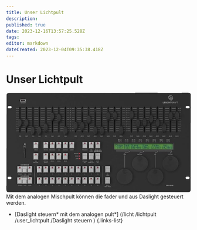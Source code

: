 ```yaml
---
title: Unser Lichtpult
description: 
published: true
date: 2023-12-16T13:57:25.528Z
tags: 
editor: markdown
dateCreated: 2023-12-04T09:35:38.418Z
---
```


# Unser Lichtpult
![lichtpult.jpeg](/lichtpult.jpeg)
Mit dem analogen Mischpult können die fader und aus Daslight gesteuert werden.

- [Daslight steuern* mit dem analogen pult*]
(/licht /lichtpult /user_lichtpult /Daslight steuern )
{.links-list}